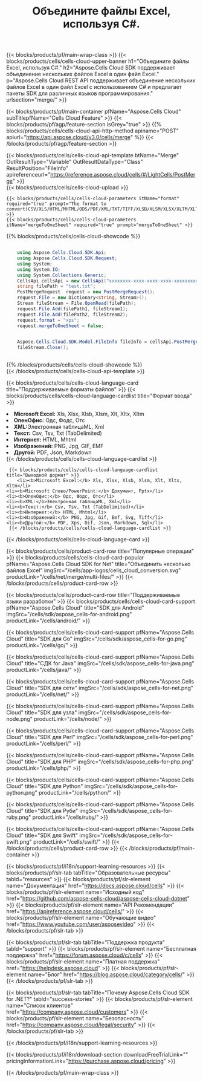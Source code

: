 ﻿---
title:  Объедините файлы Excel, используя C#.
description:  Aspose.Cells Cloud REST API поддерживает объединение нескольких файлов Excel в один файл Excel с использованием C# и предлагает пакеты SDK для различных языков программирования.
---
{{< blocks/products/pf/main-wrap-class >}}
{{< blocks/products/cells/cells-cloud-upper-banner h1="Объедините файлы Excel, используя C#." h2="Aspose.Cells Cloud SDK поддерживает объединение нескольких файлов Excel в один файл Excel." p="Aspose.Cells Cloud REST API поддерживает объединение нескольких файлов Excel в один файл Excel с использованием C# и предлагает пакеты SDK для различных языков программирования." urlsection="merge/" >}}

{{< blocks/products/pf/main-container pfName="Aspose.Cells Cloud" subTitlepfName="Cells Cloud Feature" >}}
{{< blocks/products/pf/agp/feature-section isGrey="true" >}}
{{% blocks/products/cells/cells-cloud-api-http-method apiname="POST" apiurl="https://api.aspose.cloud/v3.0/cells/merge" %}}
{{< /blocks/products/pf/agp/feature-section >}}

{{< blocks/products/cells/cells-cloud-api-template btName="Merge" OutResultType="Variable" OutResultDataType="Class" ResultPosition="FileInfo" apireferenceurl="https://reference.aspose.cloud/cells/#/LightCells/PostMerge" >}}  
{{< blocks/products/cells/cells-cloud-upload >}}  
 
	{{< blocks/products/cells/cells-cloud-parameters itName="format" required="true" prompt="The format to convert(CSV/XLS/HTML/MHTML/ODS/PDF/XML/TXT/TIFF/XLSB/XLSM/XLSX/XLTM/XLTX/XPS/PNG/JPG/JPEG/GIF/EMF/BMP/MD[Markdown]/Numbers)." >}}
	{{< blocks/products/cells/cells-cloud-parameters itName="mergeToOneSheet" required="true" prompt="mergeToOneSheet" >}} 
                        
{{% blocks/products/cells/cells-cloud-showcode %}}         
 
                                    
```cs

	using Aspose.Cells.Cloud.SDK.Api;
	using Aspose.Cells.Cloud.SDK.Request;
	using System;
	using System.IO;
	using System.Collections.Generic;
	CellsApi cellsApi = new CellsApi("xxxxxxxx-xxxx-xxxx-xxxx-xxxxxxxxxxxx", "xxxxxxxxxxxxxxxxxxxxxxxxxxxxxxxx");
	string filePath = "test.txt";
	PostMergeRequest  request = new PostMergeRequest();
	request.File = new Dictionary<string, Stream>();
	Stream fileStream = File.OpenRead(filePath);
	request.File.Add(filePath1, fileStream1);
	request.File.Add(filePath2, fileStream2);
	request.format = "xps";
	request.mergeToOneSheet = false;


	Aspose.Cells.Cloud.SDK.Model.FileInfo fileInfo = cellsApi.PostMerge(request);
	fileStream.Close();
	      
```  
{{% /blocks/products/cells/cells-cloud-showcode %}}   
{{< /blocks/products/cells/cells-cloud-api-template >}}     

{{< blocks/products/cells/cells-cloud-language-card title="Поддерживаемые форматы файлов" >}}
    {{< blocks/products/cells/cells-cloud-language-cardlist title="Формат ввода" >}}
        <li><b>Microsoft Excel:</b> Xls, Xlsx, Xlsb, Xlsm, Xlt, Xltx, Xltm</li>
	<li><b>ОпенОфис:</b> Одс, Фодс, Отс</li>
	<li><b>XML:</b>Электронная таблицаML, Xml</li>
	<li><b>Текст:</b> Csv, Tsv, Txt (TabDelimited)</li>
	<li><b>Интернет:</b> HTML, Мhtml</li>
	<li><b>Изображений:</b> PNG, Jpg, GIF, EMF</li>
	<li><b>Другой:</b> PDF, Json, Markdown</li>
     {{< /blocks/products/cells/cells-cloud-language-cardlist >}}   

    

     {{< blocks/products/cells/cells-cloud-language-cardlist title="Выходной формат" >}}
        <li><b>Microsoft Excel:</b> Xls, Xlsx, Xlsb, Xlsm, Xlt, Xltx, Xltm</li>
	<li><b>Microsoft Слово/PowerPoint:</b> Документ, Pptx</li>
	<li><b>ОпенОфис:</b> Одс, Фодс, Отс</li>
	<li><b>XML:</b>Электронная таблицаML, Xml</li>
	<li><b>Текст:</b> Csv, Tsv, Txt (TabDelimited)</li>
	<li><b>Интернет:</b> HTML, Мhtml</li>
	<li><b>Изображений:</b> PNG, Jpg, Gif, Emf, Svg, Tiff</li>
	<li><b>Другой:</b> PDF, Xps, Dif, Json, Markdown, Sql</li>
     {{< /blocks/products/cells/cells-cloud-language-cardlist >}}    

{{< /blocks/products/cells/cells-cloud-language-card >}}

{{< blocks/products/cells/product-card-row title="Популярные операции" >}}
{{< blocks/products/cells/cells-cloud-card-popular pfName="Aspose.Cells Cloud SDK for Net" title="Объединить несколько файлов Excel" imgSrc="/cells/app-logos/cells_cloud_conversion.svg" productLink="/cells/net/merge/multi-files/" >}}
{{< /blocks/products/cells/product-card-row >}}

{{< blocks/products/cells/product-card-row title="Поддерживаемые языки разработки" >}}
{{< blocks/products/cells/cells-cloud-card-support pfName="Aspose.Cells Cloud" title="SDK для Android" imgSrc="/cells/sdk/aspose_cells-for-android.png" productLink="/cells/android/" >}}

{{< blocks/products/cells/cells-cloud-card-support pfName="Aspose.Cells Cloud" title="SDK для Go" imgSrc="/cells/sdk/aspose_cells-for-go.png" productLink="/cells/go/" >}}

{{< blocks/products/cells/cells-cloud-card-support pfName="Aspose.Cells Cloud" title="СДК for Java" imgSrc="/cells/sdk/aspose_cells-for-java.png" productLink="/cells/java/" >}}

{{< blocks/products/cells/cells-cloud-card-support pfName="Aspose.Cells Cloud" title="SDK для сети" imgSrc="/cells/sdk/aspose_cells-for-net.png" productLink="/cells/net/" >}}

{{< blocks/products/cells/cells-cloud-card-support pfName="Aspose.Cells Cloud" title="SDK для узла" imgSrc="/cells/sdk/aspose_cells-for-node.png" productLink="/cells/node/" >}}

{{< blocks/products/cells/cells-cloud-card-support pfName="Aspose.Cells Cloud" title="SDK для Perl" imgSrc="/cells/sdk/aspose_cells-for-perl.png" productLink="/cells/perl/" >}}

{{< blocks/products/cells/cells-cloud-card-support pfName="Aspose.Cells Cloud" title="SDK для PHP" imgSrc="/cells/sdk/aspose_cells-for-php.png" productLink="/cells/php/" >}}

{{< blocks/products/cells/cells-cloud-card-support pfName="Aspose.Cells Cloud" title="SDK для Python" imgSrc="/cells/sdk/aspose_cells-for-python.png" productLink="/cells/python/" >}}

{{< blocks/products/cells/cells-cloud-card-support pfName="Aspose.Cells Cloud" title="SDK для Руби" imgSrc="/cells/sdk/aspose_cells-for-ruby.png" productLink="/cells/ruby/" >}}

{{< blocks/products/cells/cells-cloud-card-support pfName="Aspose.Cells Cloud" title="SDK для Swift" imgSrc="/cells/sdk/aspose_cells-for-swift.png" productLink="/cells/swift/" >}}
{{< /blocks/products/cells/product-card-row >}}
{{< /blocks/products/pf/main-container >}}

{{< blocks/products/pf/i18n/support-learning-resources >}}
{{< blocks/products/pf/slr-tab tabTitle="Образовательные ресурсы" tabId="resources" >}}
{{< blocks/products/pf/slr-element name="Документация" href="https://docs.aspose.cloud/cells" >}}
{{< blocks/products/pf/slr-element name="Исходный код" href="https://github.com/aspose-cells-cloud/aspose-cells-cloud-dotnet" >}}
{{< blocks/products/pf/slr-element name="API Рекомендации" href="https://apireference.aspose.cloud/cells/" >}}
{{< blocks/products/pf/slr-element name="Обучающие видео" href="https://www.youtube.com/user/asposevideo" >}}
{{< /blocks/products/pf/slr-tab >}}

{{< blocks/products/pf/slr-tab tabTitle="Поддержка продукта" tabId="support" >}}
{{< blocks/products/pf/slr-element name="Бесплатная поддержка" href="https://forum.aspose.cloud/c/cells" >}}
{{< blocks/products/pf/slr-element name="Платная поддержка" href="https://helpdesk.aspose.cloud" >}}
{{< blocks/products/pf/slr-element name="Блог" href="https://blog.aspose.cloud/category/cells/" >}}
{{< /blocks/products/pf/slr-tab >}}

{{< blocks/products/pf/slr-tab tabTitle="Почему Aspose.Cells Cloud SDK for .NET?" tabId="success-stories" >}}
{{< blocks/products/pf/slr-element name="Список клиентов" href="https://company.aspose.cloud/customers" >}}
{{< blocks/products/pf/slr-element name="Безопасность" href="https://company.aspose.cloud/legal/security" >}}
{{< /blocks/products/pf/slr-tab >}}

{{< /blocks/products/pf/i18n/support-learning-resources >}}

{{< blocks/products/pf/i18n/download-section downloadFreeTrialLink="" pricingInformationLink="https://purchase.aspose.cloud/pricing" >}}

{{< /blocks/products/pf/main-wrap-class >}}
